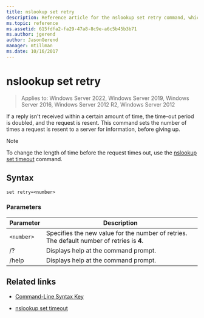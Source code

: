 ```yaml
---
title: nslookup set retry
description: Reference article for the nslookup set retry command, which sets the number of tries to get information from a specified server.
ms.topic: reference
ms.assetid: 615fdfa2-fa29-47a8-8c9e-a6c5b45b3b71
ms.author: jgerend
author: JasonGerend
manager: mtillman
ms.date: 10/16/2017
---
```


# nslookup set retry

>Applies to: Windows Server 2022, Windows Server 2019, Windows Server 2016, Windows Server 2012 R2, Windows Server 2012

If a reply isn't received within a certain amount of time, the time-out period is doubled, and the request is resent. This command sets the number of times a request is resent to a server for information, before giving up.

> [!NOTE]
> To change the length of time before the request times out, use the [nslookup set timeout](nslookup-set-timeout.md) command.

## Syntax

```
set retry=<number>
```

### Parameters

| Parameter | Description |
| ---------- | ---------- |
| `<number>` | Specifies the new value for the number of retries. The default number of retries is **4**. |
| /? | Displays help at the command prompt. |
| /help | Displays help at the command prompt. |

## Related links

- [Command-Line Syntax Key](command-line-syntax-key.md)

- [nslookup set timeout](nslookup-set-timeout.md)
